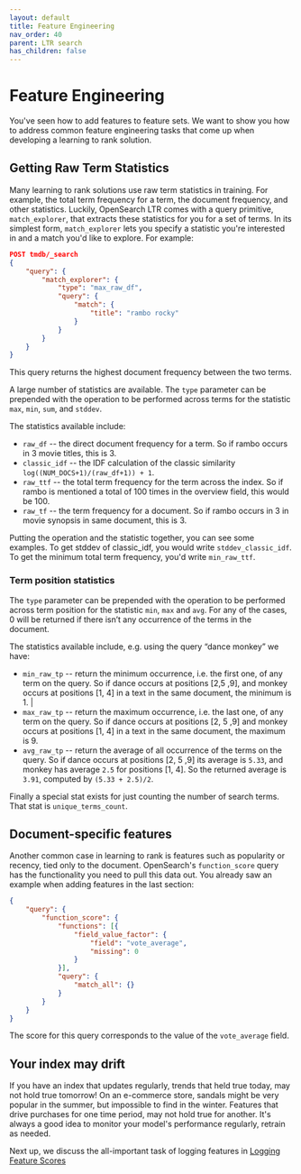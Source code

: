 ```yaml
---
layout: default
title: Feature Engineering
nav_order: 40
parent: LTR search
has_children: false
---
```


# Feature Engineering

You've seen how to add features to feature sets. We want to show you
how to address common feature engineering tasks that come up when
developing a learning to rank solution.

## Getting Raw Term Statistics

Many learning to rank solutions use raw term statistics in training.
For example, the total term frequency for a term, the document
frequency, and other statistics. Luckily, OpenSearch LTR comes
with a query primitive, `match_explorer`, that extracts these
statistics for you for a set of terms. In its simplest form,
`match_explorer` lets you specify a statistic you\'re interested in
and a match you'd like to explore. For example:

```json
POST tmdb/_search
{
    "query": {
        "match_explorer": {
            "type": "max_raw_df",
            "query": {
                "match": {
                    "title": "rambo rocky"
                }
            }
        }
    }
}
```

This query returns the highest document frequency between the two terms.

A large number of statistics are available. The `type` parameter can
be prepended with the operation to be performed across terms for the
statistic `max`, `min`, `sum`, and `stddev`.

The statistics available include:
  - `raw_df` -- the direct document frequency for a term. So if
rambo occurs in 3 movie titles, this is 3.
  - `classic_idf` -- the IDF calculation of the classic similarity
`log((NUM_DOCS+1)/(raw_df+1)) + 1`.
  - `raw_ttf` -- the total term frequency for the term across the
index. So if rambo is mentioned a total of 100 times in the overview
field, this would be 100.
  -   `raw_tf` -- the term frequency for a document. So if rambo
    occurs in 3 in movie synopsis in same document, this is 3.

Putting the operation and the statistic together, you can see some
examples. To get stddev of classic_idf, you would write
`stddev_classic_idf`. To get the minimum total term frequency,
you'd write `min_raw_ttf`.

### Term position statistics

The `type` parameter can be prepended with the operation to be
performed across term position for the statistic `min`, `max` and
`avg`. For any of the cases, 0 will be returned if there isn’t any occurrence of the terms in the document.

The statistics available include, e.g. using the query “dance monkey” we have:

  - `min_raw_tp` -- return the minimum occurrence, i.e. the first
one, of any term on the query. So if dance occurs at positions [2,5 ,9], 
and monkey occurs at positions [1, 4] in a text in the same document, the minimum is 1.                                     |
  - `max_raw_tp` -- return the maximum occurrence, i.e. the last
one, of any term on the query. So if dance occurs at positions [2, 5 ,9] 
and monkey occurs at positions [1, 4\] in a text in the same
document, the maximum is 9.
  -  `avg_raw_tp` -- return the average of all occurrence of the
terms on the query. So if dance occurs at positions [2, 5 ,9]
its average is `5.33`, and monkey has average `2.5` for
positions [1, 4]. So the returned average is `3.91`, computed
by `(5.33 + 2.5)/2`.

Finally a special stat exists for just counting the number of search
terms. That stat is `unique_terms_count`.

## Document-specific features

Another common case in learning to rank is features such as popularity
or recency, tied only to the document. OpenSearch's `function_score`
query has the functionality you need to pull this data out. You already
saw an example when adding features in the last section:

```json
{
    "query": {
        "function_score": {
            "functions": [{
                "field_value_factor": {
                    "field": "vote_average",
                    "missing": 0
                }
            }],
            "query": {
                "match_all": {}
            }
        }
    }
}
```

The score for this query corresponds to the value of the `vote_average`
field.

## Your index may drift

If you have an index that updates regularly, trends that held true
today, may not hold true tomorrow! On an e-commerce store, sandals might
be very popular in the summer, but impossible to find in the winter.
Features that drive purchases for one time period, may not hold true for
another. It's always a good idea to monitor your model's performance
regularly, retrain as needed.

Next up, we discuss the all-important task of logging features in
[Logging Feature Scores]({{site.url}}{{site.baseurl}}/search-plugins/ltr/logging-features/)

